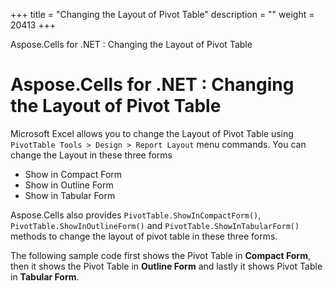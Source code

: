 +++
title = "Changing the Layout of Pivot Table" 
description = "" 
weight = 20413 
+++

Aspose.Cells for .NET : Changing the Layout of Pivot Table  

# Aspose.Cells for .NET : Changing the Layout of Pivot Table


Microsoft Excel allows you to change the Layout of Pivot Table using `PivotTable Tools > Design > Report Layout` menu commands. You can change the Layout in these three forms

*   Show in Compact Form
*   Show in Outline Form
*   Show in Tabular Form

Aspose.Cells also provides `PivotTable.ShowInCompactForm()`, `PivotTable.ShowInOutlineForm()` and `PivotTable.ShowInTabularForm()` methods to change the layout of pivot table in these three forms.

The following sample code first shows the Pivot Table in **Compact Form**, then it shows the Pivot Table in **Outline Form** and lastly it shows Pivot Table in **Tabular Form**.

